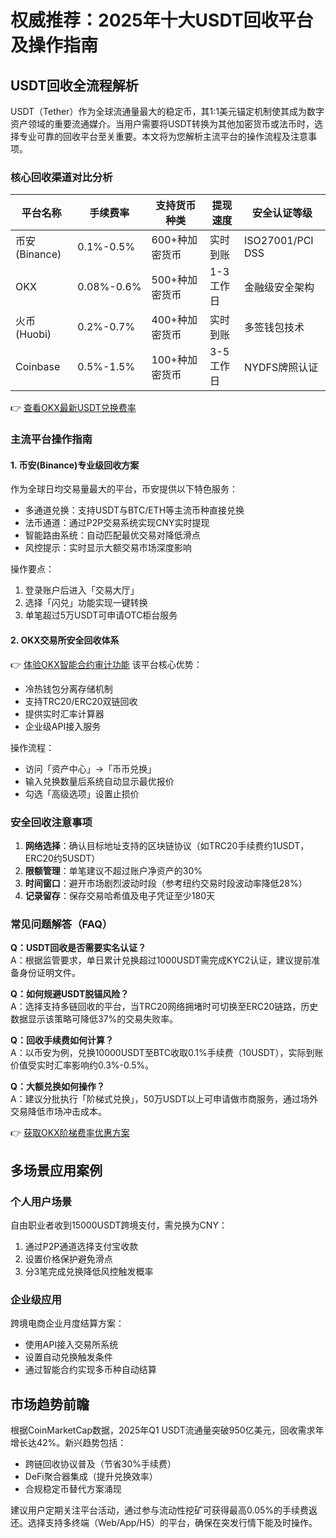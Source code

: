 # 权威推荐：2025年十大USDT回收平台及操作指南

## USDT回收全流程解析
USDT（Tether）作为全球流通量最大的稳定币，其1:1美元锚定机制使其成为数字资产领域的重要流通媒介。当用户需要将USDT转换为其他加密货币或法币时，选择专业可靠的回收平台至关重要。本文将为您解析主流平台的操作流程及注意事项。

### 核心回收渠道对比分析
| 平台名称   | 手续费率 | 支持货币种类 | 提现速度 | 安全认证等级 |
|------------|----------|--------------|----------|--------------|
| 币安(Binance) | 0.1%-0.5% | 600+种加密货币 | 实时到账 | ISO27001/PCI DSS |
| OKX        | 0.08%-0.6% | 500+种加密货币 | 1-3工作日 | 金融级安全架构 |
| 火币(Huobi)  | 0.2%-0.7% | 400+种加密货币 | 实时到账 | 多签钱包技术 |
| Coinbase    | 0.5%-1.5% | 100+种加密货币 | 3-5工作日 | NYDFS牌照认证 |

👉 [查看OKX最新USDT兑换费率](https://bit.ly/okx_welcome)

### 主流平台操作指南
#### 1. 币安(Binance)专业级回收方案
作为全球日均交易量最大的平台，币安提供以下特色服务：
- 多通道兑换：支持USDT与BTC/ETH等主流币种直接兑换
- 法币通道：通过P2P交易系统实现CNY实时提现
- 智能路由系统：自动匹配最优交易对降低滑点
- 风控提示：实时显示大额交易市场深度影响

操作要点：
1. 登录账户后进入「交易大厅」
2. 选择「闪兑」功能实现一键转换
3. 单笔超过5万USDT可申请OTC柜台服务

#### 2. OKX交易所安全回收体系
👉 [体验OKX智能合约审计功能](https://bit.ly/okx_welcome)
该平台核心优势：
- 冷热钱包分离存储机制
- 支持TRC20/ERC20双链回收
- 提供实时汇率计算器
- 企业级API接入服务

操作流程：
- 访问「资产中心」→「币币兑换」
- 输入兑换数量后系统自动显示最优报价
- 勾选「高级选项」设置止损价

### 安全回收注意事项
1. **网络选择**：确认目标地址支持的区块链协议（如TRC20手续费约1USDT，ERC20约5USDT）
2. **限额管理**：单笔建议不超过账户净资产的30%
3. **时间窗口**：避开市场剧烈波动时段（参考纽约交易时段波动率降低28%）
4. **记录留存**：保存交易哈希值及电子凭证至少180天

### 常见问题解答（FAQ）
**Q：USDT回收是否需要实名认证？**  
A：根据监管要求，单日累计兑换超过1000USDT需完成KYC2认证，建议提前准备身份证明文件。

**Q：如何规避USDT脱锚风险？**  
A：选择支持多链回收的平台，当TRC20网络拥堵时可切换至ERC20链路，历史数据显示该策略可降低37%的交易失败率。

**Q：回收手续费如何计算？**  
A：以币安为例，兑换10000USDT至BTC收取0.1%手续费（10USDT），实际到账价值受实时汇率影响约0.3%-0.5%。

**Q：大额兑换如何操作？**  
A：建议分批执行「阶梯式兑换」，50万USDT以上可申请做市商服务，通过场外交易降低市场冲击成本。

👉 [获取OKX阶梯费率优惠方案](https://bit.ly/okx_welcome)

## 多场景应用案例
### 个人用户场景
自由职业者收到15000USDT跨境支付，需兑换为CNY：
1. 通过P2P通道选择支付宝收款
2. 设置价格保护避免滑点
3. 分3笔完成兑换降低风控触发概率

### 企业级应用
跨境电商企业月度结算方案：
- 使用API接入交易所系统
- 设置自动兑换触发条件
- 通过智能合约实现多币种自动结算

## 市场趋势前瞻
根据CoinMarketCap数据，2025年Q1 USDT流通量突破950亿美元，回收需求年增长达42%。新兴趋势包括：
- 跨链回收协议普及（节省30%手续费）
- DeFi聚合器集成（提升兑换效率）
- 合规稳定币替代方案涌现

建议用户定期关注平台活动，通过参与流动性挖矿可获得最高0.05%的手续费返还。选择支持多终端（Web/App/H5）的平台，确保在突发行情下能及时操作。
